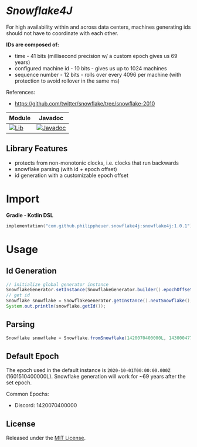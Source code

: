 # *Snowflake4J*

For high availability within and across data centers, machines generating ids should not have to coordinate with each other.

**IDs are composed of:**

- time - 41 bits (millisecond precision w/ a custom epoch gives us 69 years)
- configured machine id - 10 bits - gives us up to 1024 machines
- sequence number - 12 bits - rolls over every 4096 per machine (with protection to avoid rollover in the same ms)

References:

- https://github.com/twitter/snowflake/tree/snowflake-2010


| Module                                                                                                                                                                                                | Javadoc                                                                                                                                                                                   |
|:------------------------------------------------------------------------------------------------------------------------------------------------------------------------------------------------------|-------------------------------------------------------------------------------------------------------------------------------------------------------------------------------------------|
| [![Lib](https://img.shields.io/maven-central/v/com.github.philippheuer.snowflake4j/snowflake4j?label=snowflake4j)](https://search.maven.org/artifact/com.github.philippheuer.snowflake4j/snowflake4j) | [![Javadoc](https://javadoc.io/badge2/com.github.philippheuer.snowflake4j/snowflake4j/javadoc.svg?label=javadoc)](https://javadoc.io/doc/com.github.philippheuer.snowflake4j/snowflake4j) |

## Library Features

- protects from non-monotonic clocks, i.e. clocks that run backwards
- snowflake parsing (with id + epoch offset)
- id generation with a customizable epoch offset

# Import

**Gradle - Kotlin DSL**

```kotlin
implementation("com.github.philippheuer.snowflake4j:snowflake4j:1.0.1")
```

# Usage

## Id Generation

```java
// initialize global generator instance
SnowflakeGenerator.setInstance(SnowflakeGenerator.builder().epochOffset(offset).nodeId(1).build());
// get id
Snowflake snowflake = SnowflakeGenerator.getInstance().nextSnowflake();
System.out.println(snowflake.getId());
```

## Parsing

```java
Snowflake snowflake = Snowflake.fromSnowflake(1420070400000L, 143000477531897856L);
```

## Default Epoch

The epoch used in the default instance is `2020-10-01T00:00:00.000Z` (1601510400000L). Snowflake generation will work for ~69 years after the set epoch.

Common Epochs:

- Discord: 1420070400000

## License

Released under the [MIT License](./LICENSE).
